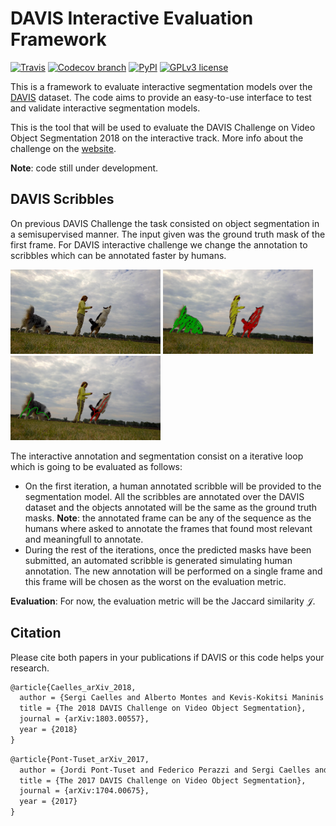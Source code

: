 # DAVIS Interactive Evaluation Framework


[![Travis](https://img.shields.io/travis/albertomontesg/davis-interactive.svg?style=for-the-badge)](https://travis-ci.org/albertomontesg/davis-interactive) [![Codecov branch](https://img.shields.io/codecov/c/github/albertomontesg/davis-interactive/master.svg?style=for-the-badge)](https://codecov.io/gh/albertomontesg/davis-interactive) [![PyPI](https://img.shields.io/pypi/v/davisinteractive.svg?style=for-the-badge)](https://pypi.org/project/davisinteractive/) [![GPLv3 license](https://img.shields.io/badge/License-GPL_v3-blue.svg?style=for-the-badge)](https://github.com/albertomontesg/davis-interactive/blob/master/LICENSE)

This is a framework to evaluate interactive segmentation models over the [DAVIS](http://davischallenge.org/index.html) dataset. The code aims to provide an easy-to-use interface to test and validate interactive segmentation models.

This is the tool that will be used to evaluate the DAVIS Challenge on Video Object Segmentation 2018 on the interactive track. More info about the challenge on the [website](http://davischallenge.org/challenge2018/interactive.html).

**Note**: code still under development.

## DAVIS Scribbles

On previous DAVIS Challenge the task consisted on object segmentation in a semisupervised manner. The input given was the ground truth mask of the first frame. For DAVIS interactive challenge we change the annotation to scribbles which can be annotated faster by humans.

<img src="docs/images/scribbles/dogs-jump-image.jpg" width="240"/> <img src="docs/images/scribbles/dogs-jump-scribble01.jpg" width="240"/> <img src="docs/images/scribbles/dogs-jump-scribble02.jpg" width="240"/>

The interactive annotation and segmentation consist on a iterative loop which is going to be evaluated as follows:

* On the first iteration, a human annotated scribble will be provided to the segmentation model. All the scribbles are annotated over the DAVIS dataset and the objects annotated will be the same as the ground truth masks. **Note**: the annotated frame can be any of the sequence as the humans where asked to annotate the frames that found most relevant and meaningfull to annotate.
* During the rest of the iterations, once the predicted masks have been submitted, an automated scribble is generated simulating human annotation. The new annotation will be performed on a single frame and this frame will be chosen as the worst on the evaluation metric.

**Evaluation**: For now, the evaluation metric will be the Jaccard similarity $\mathcal{J}$.

## Citation

Please cite both papers in your publications if DAVIS or this code helps your research.

```tex
@article{Caelles_arXiv_2018,
  author = {Sergi Caelles and Alberto Montes and Kevis-Kokitsi Maninis and Yuhua Chen and Luc {Van Gool} and Federico Perazzi and Jordi Pont-Tuset},
  title = {The 2018 DAVIS Challenge on Video Object Segmentation},
  journal = {arXiv:1803.00557},
  year = {2018}
}
```

```latex
@article{Pont-Tuset_arXiv_2017,
  author = {Jordi Pont-Tuset and Federico Perazzi and Sergi Caelles and Pablo Arbel\'aez and Alexander Sorkine-Hornung and Luc {Van Gool}},
  title = {The 2017 DAVIS Challenge on Video Object Segmentation},
  journal = {arXiv:1704.00675},
  year = {2017}
}
```

